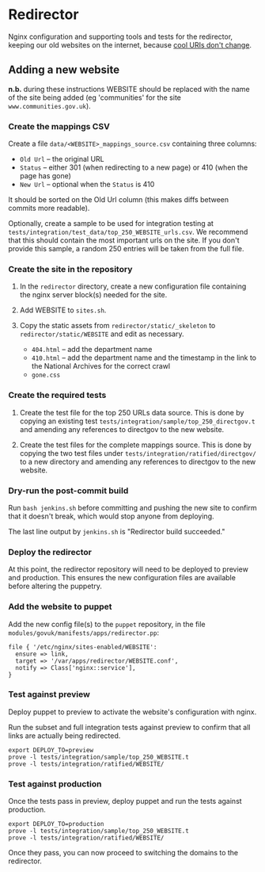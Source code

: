 Redirector
==========

Nginx configuration and supporting tools and tests for the redirector,
keeping our old websites on the internet, because [cool URIs don't change][cool].

[cool]:http://www.w3.org/Provider/Style/URI.html


Adding a new website
--------------------

**n.b.** during these instructions WEBSITE should be replaced with the name of
the site being added (eg 'communities' for the site `www.communities.gov.uk`).

### Create the mappings CSV

Create a file `data/<WEBSITE>_mappings_source.csv` containing three columns:

* `Old Url` – the original URL
* `Status` – either 301 (when redirecting to a new page) or 410 (when the page has gone)
* `New Url` – optional when the `Status` is 410

It should be sorted on the Old Url column (this makes diffs between commits more readable).

Optionally, create a sample to be used for integration testing at `tests/integration/test_data/top_250_WEBSITE_urls.csv`. We recommend that this should contain the most important urls on the site. If you don't provide this sample, a random 250 entries will be taken from the full file.

### Create the site in the repository

1.  In the `redirector` directory, create a new configuration file containing
    the nginx server block(s) needed for the site.

1.  Add WEBSITE to `sites.sh`.

1.  Copy the static assets from `redirector/static/_skeleton` to
    `redirector/static/WEBSITE` and edit as necessary.
    
    *   `404.html` – add the department name
    *   `410.html` – add the department name and the timestamp in the link
        to the National Archives for the correct crawl
    *   `gone.css`


### Create the required tests

1.  Create the test file for the top 250 URLs data source. This is done by
    copying an existing test `tests/integration/sample/top_250_directgov.t`
    and amending any references to directgov to the new website.

2.  Create the test files for the complete mappings source. This is done by
    copying the two test files under `tests/integration/ratified/directgov/`
    to a new directory and amending any references to directgov to the new
    website.

### Dry-run the post-commit build

Run `bash jenkins.sh` before committing and pushing the new site to confirm
that it doesn't break, which would stop anyone from deploying.

The last line output by `jenkins.sh` is "Redirector build succeeded."

### Deploy the redirector

At this point, the redirector repository will need to be deployed to 
preview and production. This ensures the new configuration files are
available before altering the puppetry.

### Add the website to puppet

Add the new config file(s) to the `puppet` repository, in the file
`modules/govuk/manifests/apps/redirector.pp`:

    file { '/etc/nginx/sites-enabled/WEBSITE':
      ensure => link,
      target => '/var/apps/redirector/WEBSITE.conf',
      notify => Class['nginx::service'],
    }

### Test against preview

Deploy puppet to preview to activate the website's configuration with nginx.

Run the subset and full integration tests against preview to confirm that
all links are actually being redirected.

    export DEPLOY_TO=preview
    prove -l tests/integration/sample/top_250_WEBSITE.t
    prove -l tests/integration/ratified/WEBSITE/

### Test against production

Once the tests pass in preview, deploy puppet and run the tests against
production.

    export DEPLOY_TO=production
    prove -l tests/integration/sample/top_250_WEBSITE.t
    prove -l tests/integration/ratified/WEBSITE/

Once they pass, you can now proceed to switching the domains to the 
redirector.
